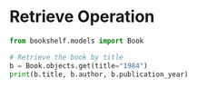 # Retrieve Operation

```python
from bookshelf.models import Book

# Retrieve the book by title
b = Book.objects.get(title="1984")
print(b.title, b.author, b.publication_year)